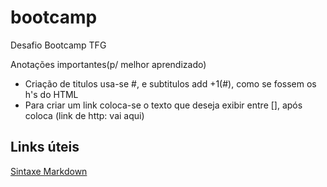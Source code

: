 # bootcamp
Desafio Bootcamp TFG

Anotações importantes(p/ melhor aprendizado)

- Criação de titulos usa-se #, e subtitulos add +1(#), como se fossem os h's do HTML
- Para criar um link coloca-se o texto que deseja exibir entre [], após coloca (link de http: vai aqui)

## Links úteis
[Sintaxe Markdown](https://www.markdownguide.org/getting-started/)
